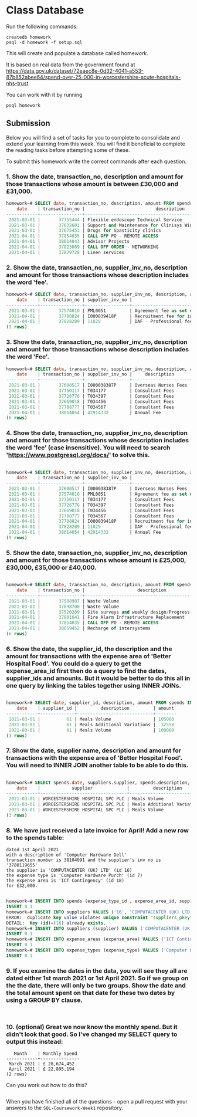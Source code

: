 # Class Database
Run the following commands:
```
createdb homework
psql -d homework -f setup.sql
```
This will create and populate a database called homework.

It is based on real data from the government found at
https://data.gov.uk/dataset/72eaec8e-0d32-4041-a553-87b852abee64/spend-over-25-000-in-worcestershire-acute-hospitals-nhs-trust

You can work with it by running
```
psql homework
```
## Submission

Below you will find a set of tasks for you to complete to consolidate and extend your learning from this week. You will find it beneficial to complete the reading tasks before attempting some of these.

To submit this homework write the correct commands after each question.

### 1. Show the date, transaction_no, description and amount for those transactions whose amount is between £30,000 and £31,000.
```sql
homework=# SELECT date, transaction_no, description, amount FROM spends WHERE amount BETWEEN 30000 AND 31000;
    date    | transaction_no |                           description                            | amount 
------------+----------------+------------------------------------------------------------------+--------
 2021-03-01 |       37755444 | Flexible endoscope Technical Service                             |  30238
 2021-03-01 |       37632601 | Support and Maintenance for Clinisys Winpath Pathology IT system |  30242
 2021-03-01 |       37675451 | Drugs for Spasticity clinics                                     |  30591
 2021-04-01 |       37854035 | CALL OFF PO - REMOTE ACCESS                                      |  30000
 2021-04-01 |       38014043 | Advisor Projects                                                 |  30040
 2021-04-01 |       37823809 | CALL OFF ORDER - NETWORKING                                      |  30942
 2021-04-01 |       37829728 | Linen services                                                   |  30990

```
### 2. Show the date, transaction_no, supplier_inv_no, description and amount for those transactions whose description includes the word 'fee'.
```sql
homework=# SELECT date, transaction_no, supplier_inv_no, description, amount FROM spends WHERE description LIKE '%fee%';
    date    | transaction_no | supplier_inv_no |                          description                           | amount 
------------+----------------+-----------------+----------------------------------------------------------------+--------
 2021-03-01 |       37574010 | PML0051         | Agreement fee as set out in the Report for the Settlement Deed |  51113
 2021-04-01 |       37788824 | I000039418P     | Recruitment fee for international nurses                       |  34800
 2021-04-01 |       37828209 | 11829           | DAF - Professional fees                                        | 300000
(3 rows)

```
### 3. Show the date, transaction_no, supplier_inv_no, description and amount for those transactions whose description includes the word 'Fee'.
```sql
homework=# SELECT date, transaction_no, supplier_inv_no, description, amount FROM spends WHERE description LIKE '%Fee%';
    date    | transaction_no | supplier_inv_no |     description      | amount 
------------+----------------+-----------------+----------------------+--------
 2021-03-01 |       37600517 | I000038387P     | Overseas Nurses Fees |  34800
 2021-03-01 |       37750117 | T034177         | Consultant Fees      |  74996
 2021-03-01 |       37726776 | T034397         | Consultant Fees      | 461861
 2021-03-01 |       37669018 | T034456         | Consultant Fees      | 646944
 2021-03-01 |       37788777 | T034567         | Consultant Fees      | 423270
 2021-04-01 |       38014054 | 42914332        | Annual Fee           | 319646
(6 rows)

```
### 4. Show the date, transaction_no, supplier_inv_no, description and amount for those transactions whose description includes the word 'fee' (case insensitive). You will need to search 'https://www.postgresql.org/docs/' to solve this.
```sql

homework=# SELECT date, transaction_no, supplier_inv_no, description, amount FROM spends WHERE LOWER(description) LIKE '%fee%';
    date    | transaction_no | supplier_inv_no |                          description                           | amount 
------------+----------------+-----------------+----------------------------------------------------------------+--------
 2021-03-01 |       37600517 | I000038387P     | Overseas Nurses Fees                                           |  34800
 2021-03-01 |       37574010 | PML0051         | Agreement fee as set out in the Report for the Settlement Deed |  51113
 2021-03-01 |       37750117 | T034177         | Consultant Fees                                                |  74996
 2021-03-01 |       37726776 | T034397         | Consultant Fees                                                | 461861
 2021-03-01 |       37669018 | T034456         | Consultant Fees                                                | 646944
 2021-03-01 |       37788777 | T034567         | Consultant Fees                                                | 423270
 2021-04-01 |       37788824 | I000039418P     | Recruitment fee for international nurses                       |  34800
 2021-04-01 |       37828209 | 11829           | DAF - Professional fees                                        | 300000
 2021-04-01 |       38014054 | 42914332        | Annual Fee                                                     | 319646
(9 rows)

```
### 5. Show the date, transaction_no, supplier_inv_no, description and amount for those transactions whose amount is £25,000, £30,000, £35,000 or £40,000.
```sql

homework=# SELECT date, transaction_no, description, amount FROM spends WHERE amount=25000 OR amount=30000 OR amount=35000 OR amount=40000;
    date    | transaction_no |                    description                    | amount 
------------+----------------+---------------------------------------------------+--------
 2021-03-01 |       37588987 | Waste Volume                                      |  25000
 2021-03-01 |       37698700 | Waste Volume                                      |  25000
 2021-03-01 |       37520209 | Site surveys and weekly design/Progress Meetings. |  25000
 2021-04-01 |       37801641 | Fire Alarm Infrastructure Replacement             |  25000
 2021-04-01 |       37854035 | CALL OFF PO - REMOTE ACCESS                       |  30000
 2021-04-01 |       38059452 | Recharge of intersystems                          |  40000
(6 rows)

```
### 6. Show the date, the supplier_id, the description and the amount for transactions with the expense area of 'Better Hospital Food'. You could do a query to get the expense_area_id first then do a query to find the dates, supplier_ids and amounts. But it would be better to do this all in one query by linking the tables together using INNER JOINs.
```sql

homework=# SELECT date, supplier_id, description, amount FROM spends INNER JOIN expense_areas ON spends.expense_area_id=expense_areas.id AND expense_areas.expense_area='Better Hospital Food';
    date    | supplier_id |         description         | amount 
------------+-------------+-----------------------------+--------
 2021-03-01 |          61 | Meals Volume                | 105000
 2021-03-01 |          61 | Meals Additional Variations |  32558
 2021-03-01 |          61 | Meals Volume                | 100000
(3 rows)

```
### 7. Show the date, supplier name, description and amount for transactions with the expense area of 'Better Hospital Food'. You will need to INNER JOIN another table to be able to do this.
```sql

homework=# SELECT spends.date, suppliers.supplier, spends.description, spends.amount FROM ((spends INNER JOIN expense_areas ON spends.expense_area_id=expense_areas.id AND expense_areas.expense_area='Better Hospital Food') INNER JOIN suppliers ON spends.supplier_id=suppliers.id);
    date    |            supplier             |         description         | amount 
------------+---------------------------------+-----------------------------+--------
 2021-03-01 | WORCESTERSHIRE HOSPITAL SPC PLC | Meals Volume                | 105000
 2021-03-01 | WORCESTERSHIRE HOSPITAL SPC PLC | Meals Additional Variations |  32558
 2021-03-01 | WORCESTERSHIRE HOSPITAL SPC PLC | Meals Volume                | 100000
(3 rows)
```
### 8. We have just received a late invoice for April! Add a new row to the spends table:
    dated 1st April 2021
    with a description of 'Computer Hardware Dell'
    transaction number is 38104091 and the supplier's inv no is '3780119655'
    the supplier is 'COMPUTACENTER (UK) LTD' (id 16)
    the expense type is 'Computer Hardware Purch' (id 7)
    the expense area is 'ICT Contingency' (id 18)
    for £32,000.
```sql

homework=# INSERT INTO spends (expense_type_id , expense_area_id, supplier_id , date, transaction_no, supplier_inv_no, description, amount) VALUES ('7', '18','16', '2021-04-01', '38104091', '3780119655', 'Computer Hardware Dell', '32000');
INSERT 0 1
homework=# INSERT INTO suppliers VALUES ('16', 'COMPUTACENTER (UK) LTD');
ERROR:  duplicate key value violates unique constraint "suppliers_pkey"
DETAIL:  Key (id)=(16) already exists.
homework=# INSERT INTO suppliers (supplier) VALUES ('COMPUTACENTER (UK) LTD');
INSERT 0 1
homework=# INSERT INTO expense_areas (expense_area) VALUES ('ICT Contingency');
INSERT 0 1
homework=# INSERT INTO expense_types (expense_type) VALUES ('Computer Hardware Purch');
INSERT 0 1

```
### 9. If you examine the dates in the data, you will see they all are dated either 1st march 2021 or 1st April 2021. So if we group on the the date, there will only be two groups. Show the date and the total amount spent on that date for these two dates by using a GROUP BY clause.
```sql



```
### 10. (optional) Great we now know the monthly spend. But it didn't look that good. So I've changed my SELECT query to output this instead:
```
   Month    | Monthly Spend 
------------+---------------
 March 2021 | £ 28,674,452
 April 2021 | £ 22,895,194
(2 rows)
```
Can you work out how to do this?

```sql

```

When you have finished all of the questions - open a pull request with your answers to the `SQL-Coursework-Week1` repository.
